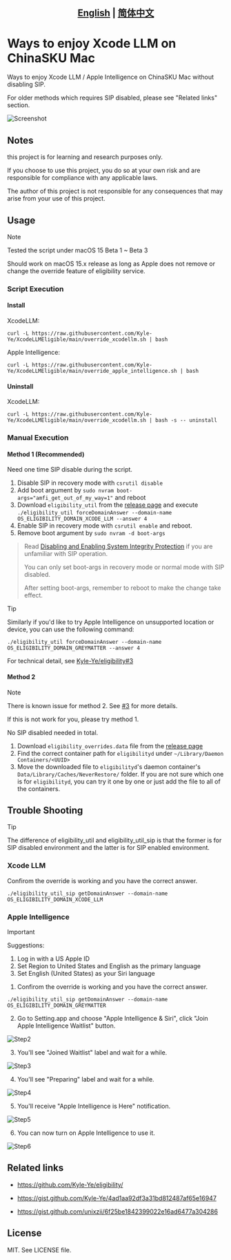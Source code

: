 ## <div align="center"><b><a href="README.md">English</a> | <a href="README_CN.md">简体中文</a></b></div>

# Ways to enjoy Xcode LLM on ChinaSKU Mac

Ways to enjoy Xcode LLM / Apple Intelligence on ChinaSKU Mac without disabling SIP.

For older methods which requires SIP disabled, please see "Related links" section.

![Screenshot](images/XcodeLLM/screenshot.png)

## Notes

this project is for learning and research purposes only.

If you choose to use this project, you do so at your own risk and are responsible for compliance with any applicable laws.

The author of this project is not responsible for any consequences that may arise from your use of this project.

## Usage

> [!NOTE]
> Tested the script under macOS 15 Beta 1 ~ Beta 3
> 
> Should work on macOS 15.x release as long as Apple does not remove or change the override feature of eligibility service.

### Script Execution

#### Install

XcodeLLM:

```shell
curl -L https://raw.githubusercontent.com/Kyle-Ye/XcodeLLMEligible/main/override_xcodellm.sh | bash
```

Apple Intelligence:

```shell
curl -L https://raw.githubusercontent.com/Kyle-Ye/XcodeLLMEligible/main/override_apple_intelligence.sh | bash
```

#### Uninstall

XcodeLLM:

```shell
curl -L https://raw.githubusercontent.com/Kyle-Ye/XcodeLLMEligible/main/override_xcodellm.sh | bash -s -- uninstall
```

### Manual Execution

#### Method 1 (Recommended)

Need one time SIP disable during the script.

1. Disable SIP in recovery mode with `csrutil disable`
2. Add boot argument by `sudo nvram boot-args="amfi_get_out_of_my_way=1"` and reboot
3. Download `eligibility_util` from the [release page](https://github.com/Kyle-Ye/XcodeLLMEligible/releases) and execute `./eligibility_util forceDomainAnswer --domain-name OS_ELIGIBILITY_DOMAIN_XCODE_LLM --answer 4`
4. Enable SIP in recovery mode with `csrutil enable` and reboot.
5. Remove boot argument by `sudo nvram -d boot-args`

> Read [Disabling and Enabling System Integrity Protection](https://developer.apple.com/documentation/security/disabling_and_enabling_system_integrity_protection) if you are unfamiliar with SIP operation.
>
> You can only set boot-args in recovery mode or normal mode with SIP disabled.
>
> After setting boot-args, remember to reboot to make the change take effect.

> [!TIP]
> Similarly if you'd like to try Apple Intelligence on unsupported location or device, you can use the following command:
>
> `./eligibility_util forceDomainAnswer --domain-name OS_ELIGIBILITY_DOMAIN_GREYMATTER --answer 4`
>
> For technical detail, see [Kyle-Ye/eligibility#3](https://github.com/Kyle-Ye/eligibility/pull/3)

#### Method 2

> [!NOTE]
> There is known issue for method 2. See [#3](https://github.com/Kyle-Ye/XcodeLLMEligible/issues/3) for more details.
>
> If this is not work for you, please try method 1.

No SIP disabled needed in total.

1. Download `eligibility_overrides.data` file from the [release page](https://github.com/Kyle-Ye/XcodeLLMEligible/releases)
2. Find the correct container path for `eligibilityd` under `~/Library/Daemon Containers/<UUID>`
3. Move the downloaded file to `eligibilityd`'s daemon container's `Data/Library/Caches/NeverRestore/` folder. If you are not sure which one is for `eligibilityd`, you can try it one by one or just add the file to all of the containers.

## Trouble Shooting

> [!TIP]
> The difference of eligibility_util and eligibility_util_sip is that the former is for SIP disabled environment and the latter is for SIP enabled environment.

### Xcode LLM

Confirom the override is working and you have the correct answer.

```
./eligibility_util_sip getDomainAnswer --domain-name OS_ELIGIBILITY_DOMAIN_XCODE_LLM
```

### Apple Intelligence

> [!IMPORTANT]
> Suggestions:
> 1. Log in with a US Apple ID
> 2. Set Region to United States and English as the primary language
> 3. Set English (United States) as your Siri language

1. Confirom the override is working and you have the correct answer.

```
./eligibility_util_sip getDomainAnswer --domain-name OS_ELIGIBILITY_DOMAIN_GREYMATTER
```

2. Go to Setting.app and choose "Apple Intelligence & Siri", click "Join Apple Intelligence Waitlist" button.

![Step2](images/AppleIntelligence/Step2.png)

3. You'll see "Joined Waitlist" label and wait for a while.

![Step3](images/AppleIntelligence/Step3.png)

4. You'll see "Preparing" label and wait for a while.

![Step4](images/AppleIntelligence/Step4.png)

5. You'll receive "Apple Intelligence is Here" notification.

![Step5](images/AppleIntelligence/Step5.png)

6. You can now turn on Apple Intelligence to use it.

![Step6](images/AppleIntelligence/Step6.png)

## Related links

- https://github.com/Kyle-Ye/eligibility/

- https://gist.github.com/Kyle-Ye/4ad1aa92df3a31bd812487af65e16947
- https://gist.github.com/unixzii/6f25be1842399022e16ad6477a304286

## License

MIT. See LICENSE file.